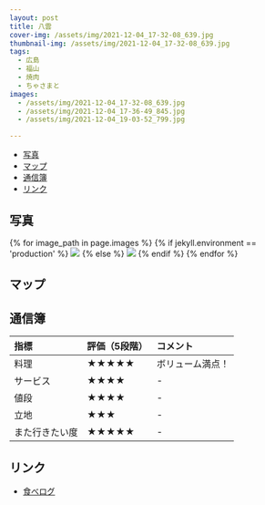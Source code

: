 ```yaml
---
layout: post
title: 八雲
cover-img: /assets/img/2021-12-04_17-32-08_639.jpg
thumbnail-img: /assets/img/2021-12-04_17-32-08_639.jpg
tags:
  - 広島
  - 福山
  - 焼肉
  - ちゃさまと
images:
  - /assets/img/2021-12-04_17-32-08_639.jpg
  - /assets/img/2021-12-04_17-36-49_845.jpg
  - /assets/img/2021-12-04_19-03-52_799.jpg

---
```




<!-- TOC -->

- [写真](#写真)
- [マップ](#マップ)
- [通信簿](#通信簿)
- [リンク](#リンク)

<!-- /TOC -->

## 写真

{% for image_path in page.images %}
{% if jekyll.environment == 'production' %}
<img src="https://raw.githubusercontent.com/taira1117/fukuyama_izakaya/master/{{ image_path }}">
{% else %}
<img src="{{ image_path }}">
{% endif %}
{% endfor %}

## マップ


## 通信簿

| 指標 | 評価（5段階） | コメント |
| :------ |:--- | :--- |
| 料理 | ★★★★★ | ボリューム満点！ |
| サービス | ★★★★ | - |
| 値段 | ★★★★ | - |
| 立地 | ★★★ | - |
| また行きたい度 | ★★★★★ | - |

## リンク

- [食べログ](https://tabelog.com/hiroshima/A3403/A340304/34004733/)